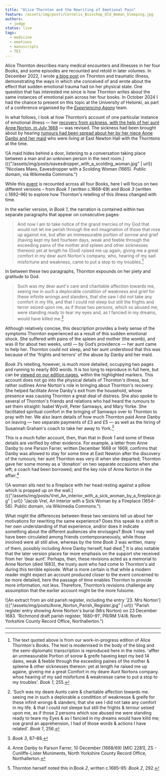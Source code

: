 ```yaml
---
title: "Alice Thornton and the Rewriting of Emotional Pain"
feature: /assets/img/posts/Cornelis_Bisschop_Old_Woman_Sleeping.jpg
authors:
  - jedge
status: live
tags:
  - medicine
  - emotions
  - manuscripts
  - TEI
---
```


Alice Thornton describes many medical encounters and illnesses in her four Books, and some episodes are recounted and retold in later volumes. In December 2022, I wrote [a blog post](https://thornton.kdl.kcl.ac.uk/posts/blog/2022-12-19-grief-and-illness-thornton/) on Thornton and traumatic illness, demonstrating the ways in which she conceived of and wrote about the effect that sudden emotional trauma had on her physical state. One question that has interested me since is how Thornton writes about the same instances of emotional pain across her four books. In October 2024 I had the chance to present on this topic at the University of Helsinki, as part of a conference organised by the [*Experiencing Agony*](https://blogs.helsinki.fi/experiencingagony/) team. 

In what follows, I look at how Thornton’s account of one particular instance of emotional illness — her [recovery from sickness, with the help of her aunt Anne Norton, in July 1668](https://thornton.kdl.kcl.ac.uk/entities/?hi=awt1_1668_slander_grief) — was revised. The sickness had been brought about by hearing [rumours had been spread about her by her niece Anne Danby and her maid](https://thornton.kdl.kcl.ac.uk/posts/blog/2023-06-15-tragical-transactions-at-newton/) who were living at East Newton Hall with the Thorntons at the time.

![A maid hides behind a door, listening to a conversation taking place between a man and an unknown person in the next room.]({{"/assets/img/posts/eavesdropper_with_a_scolding_woman.jpg" | url}} "Nicolaes Maes, Eavesdropper with a Scolding Woman (1665). Public domain, via Wikimedia Commons.")

While this [event](https://thornton.kdl.kcl.ac.uk/posts/blog/2022-11-28-tei-events-thornton-books/) is recounted across all four Books, here I will focus on two different versions – from *Book 1* (written c.1668–69) and *Book 3* (written c.1692–96) to explore how Thornton's retelling of this illness changed with time.

In the earlier version, in *Book 1*, the narration is contained within two separate paragraphs that appear on consecutive pages: 

>And now I am to take notice of the grand mercies of my God that would not let me perish through the evil imagination of those that rose up against me, but after an immeasurable portion of sorrow and grief (having kept my bed fourteen days, weak and feeble through the exceeding pains of the mother and spleen and other sicknesses thereon) yet at length he (God) raised me up again, giving me a great comfort in my dear aunt Norton's company, who, hearing of my sad misfortune and weakness, came to put a stop to my troubles.[^1] 

In between these two paragraphs, Thornton expounds on her piety and gratitude to God.

>Such was my dear aunt's care and charitable affection towards me, seeing me in such a deplorable condition of weakness and grief for these infinite wrongs and slanders, that she saw I did not take any comfort in my life, and that I could not sleep but still the frights and terror seized upon me, as if those two persons, which so abused me, were standing ready to tear my eyes and, as I fancied in my dreams, would have killed me.[^2]

Although relatively concise, this description provides a lively sense of the symptoms Thornton experienced as a result of this sudden emotional shock. She suffered with pains of the spleen and mother (the womb), and was ill for about two weeks, until — by God’s providence — her aunt came to help her. Thornton could not sleep, and her aunt understood that this was because of the 'frights and terrors' of the abuse by Danby and her maid. 

*Book 3*’s retelling, however, is much more detailed, occupying two pages and running to nearly 800 words. It is too long to reproduce in full here, but can be [viewed on our edition pages](https://thornton.kdl.kcl.ac.uk/edition/?p0.do=book_three&p0.lo=p.87&p0.vi=modern&hi=awt1_1668_slander_grief), within the highlighted markers. This account does not go into the physical details of Thornton's illness, but rather outlines Anne Norton's role in bringing about Thornton's recovery. She helped facilitate Anne Danby's exit from the household, whose presence was causing Thornton a great deal of distress. She also spoke to several of Thornton's friends and relations who had heard the rumours to set them straight: Isabel Wyvill, Peter Samways, and Mary Yorke. She facilitated spiritual comfort in the bringing of Samways over to Thornton to pray with her. We also learn details of how much Thornton paid Anne Danby on leaving — two separate payments of £3 and £5 — as well as the hiring of Susannah Graham's coach to take her away to York.[^3]

This is a much fuller account, then, than that in *Book 1* and some of these details are verified by other evidence. For example, a letter from Anne Danby to one Parson Farrer, written December 1668 or 1669, confirms that Danby was allowed to stay for some time at East Newton after the discovery of the rumours; her aunt Thornton was very ill when she departed; Thornton gave her some money as a 'donation' on two separate occasions when she left; a coach had been borrowed; and the key role of Anne Norton in the affair.[^4]

![A woman sits next to a fireplace with her head resting against a pillow which is propped up on the wall.]({{"/assets/img/posts/Vrel_An_interior_with_a_sick_woman_by_a_fireplace.jpg" | url}} "Jacob Vrel, An Interior with a Sick Woman by a Fireplace (1654–56). Public domain, via Wikimedia Commons.")

What might the differences between these two versions tell us about her motivations for rewriting the same experience? Does this speak to a shift in her own understanding of that experience, and/or does it indicate something about the different audiences she envisages? *Book 1* may well have been circulated among friends contemporaneously, while those involved were all still alive, whereas by the time *Book 3* was written, many of them, possibly including Anne Danby herself, had died.[^5] It is also notable that the later version places far more emphasis on the support she received from her ‘dear aunt’. Perhaps, then, these revisions acted as a memorial to Anne Norton (died 1683), the trusty aunt who had come to Thornton's aid during this terrible episode. What is more certain is that  while a modern reader might expect an account produced closer to the event concerned to be more detailed, here the passage of time enables Thornton to provide more information, not less. Therefore, Thornton’s revisions challenge any assumption that the earlier account might be the more fulsome. 

![An extract from an old parish register, including the entry '23. Mrs Norton']({{"/assets/img/posts/Anne_Norton_Parish_Register.jpg" | url}} "Parish register entry showing Anne Norton's burial (Mrs Norton) on 23 December 1683. 'Richmond draft parish register, 1680–91', PR/RM 1/4/8. North Yorkshire County Record Office, Northallerton.")

---

[^1]: The text quoted above is from our work-in-progress edition of Alice Thornton's Books. The text is modernised in the body of the blog and the semi-diplomatic transcription is reproduced here in the notes. 'affter an unmeasurable Portion of sorow & greife haveing kept my bed 14 daies, weak & feeble through the exceeding paines of the mother & spleene & other sicknesses thereon: yet at length he raised me up againe, giveing me a great Comfort in my deare Aunt Nortons company. whoe hearing of my sad misfortune & weaknesse came to put a stop to my troubles'. *Book 1*, 255.

[^2]: 'Such was my deare Aunts caire & charitable affection towards me. seeing me in such a deplorable a condittion of weaknesse & greife for these infinit wrongs & slanders; that she see I did not take any comfort in my life. & that I could not sleepe but still the frights & terrour seised upon me, as if those 2 persons which soe abused me were standing ready to teare my Eyes & as I fancied in my dreams would have killd me; soe grand an apprehension, I had of those words & actions I have related'. *Book 1*, 256.

[^3]: *Book 3*, 87–88.

[^4]: Anne Danby to Parson Farrer, 10 December (1668/69) [MIC 2281], ZS - Cunliffe-Lister Muniments, North Yorkshire County Record Office, Northallerton.

[^5]: Thornton herself noted this in *Book 2*, written c.1685–95: *Book 2*, 292.